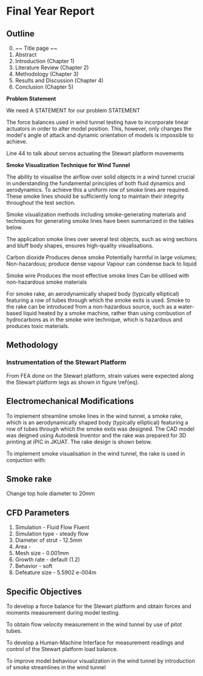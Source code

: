 # Final Year Report
## Outline 
0. ~~ Title page ~~
1. Abstract
2. Introduction (Chapter 1)
3. Literature Review (Chapter 2)
4. Methodology (Chapter 3)
5. Results and Discussion (Chapter 4)
6. Conclusion (Chapter 5)

**Problem Statement**

We need A STATEMENT for our problem STATEMENT

The force balances used in wind tunnel testing have to incorporate linear actuators in order to alter model position. This, however, only changes the model's angle of attack and dynamic orientation of models is impossible to achieve. 

Line 44 to talk about servos actuating the Stewart platform movements

**Smoke Visualization Technique for Wind Tunnel**

The ability to visualise the airflow over solid objects in a wind tunnel crucial in understanding the fundamental principles of both fluid dynamics and aerodynamics. To achieve this a uniform row of smoke lines are required. These smoke lines should be sufficiently long to maintain their integrity throughout the test section.

Smoke visualization methods including smoke-generating materials and techniques for generating smoke lines have been summarized in the tables below.

The application smoke lines over several test objects, such as wing sections and bluff body shapes, ensures high-quality visualisations.

Carbon dioxide
Produces dense smoke
Potentially harmful in large volumes;
Non-hazardous; produce dense vapour
Vapour can condense back to liquid

Smoke wire
Produces the most effective smoke lines
Can be utilised with non-hazardous smoke materials

For smoke rake, an aerodynamically shaped
body (typically elliptical) featuring a row of tubes through which the smoke exits is used. Smoke to the rake can be introduced from a non-hazardous source, such as a water-based liquid heated by a smoke machine, rather than using combustion of hydrocarbons as in the smoke wire technique, which is hazardous and produces toxic materials.

## Methodology

### Instrumentation of the Stewart Platform

From FEA done on the Stewart platform, strain values were expected along the Stewart platform legs as shown in figure \ref{eq}.

## Electromechanical Modifications

To implement streamline smoke lines in the wind tunnel, a smoke rake, which is an aerodynamically shaped
body (typically elliptical) featuring a row of tubes through which the smoke exits was designed. The CAD model was deigned using Autodesk Inventor and the rake was prepared for 3D printing at iPIC in JKUAT. The rake design is shown below.

To implement smoke visualisation in the wind tunnel, the rake is used in conjuction with:

## Smoke rake
Change top hole diameter to 20mm

## CFD Parameters
1. Simulation - Fluid Flow Fluent
2. Simulation type - steady flow
3. Diameter of strut - 12.5mm
4. Area - 
5. Mesh size - 0.001mm
6. Growth rate - default (1.2)
7. Behavior - soft
8. Defeature size - 5.5902 e-004m

## Specific Objectives
To develop a force balance for the Stewart platform and obtain forces and moments
measurement during model testing.

To obtain flow velocity measurement in the wind tunnel by use of pitot tubes.

To develop a Human-Machine Interface for measurement readings and control of
the Stewart platform load balance.

To improve model behaviour visualization in the wind tunnel by introduction of
smoke streamlines in the wind tunnel